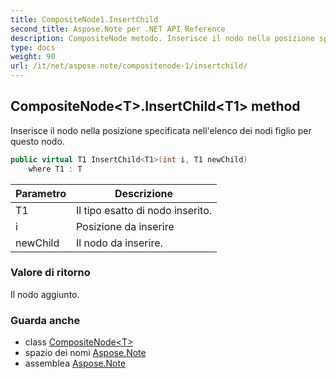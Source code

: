 ```yaml
---
title: CompositeNode1.InsertChild
second_title: Aspose.Note per .NET API Reference
description: CompositeNode metodo. Inserisce il nodo nella posizione specificata nellelenco dei nodi figlio per questo nodo.
type: docs
weight: 90
url: /it/net/aspose.note/compositenode-1/insertchild/
---
```

## CompositeNode&lt;T&gt;.InsertChild&lt;T1&gt; method

Inserisce il nodo nella posizione specificata nell'elenco dei nodi figlio per questo nodo.

```csharp
public virtual T1 InsertChild<T1>(int i, T1 newChild)
    where T1 : T
```

| Parametro | Descrizione |
| --- | --- |
| T1 | Il tipo esatto di nodo inserito. |
| i | Posizione da inserire |
| newChild | Il nodo da inserire. |

### Valore di ritorno

Il nodo aggiunto.

### Guarda anche

* class [CompositeNode&lt;T&gt;](../)
* spazio dei nomi [Aspose.Note](../../compositenode-1/)
* assemblea [Aspose.Note](../../../)


